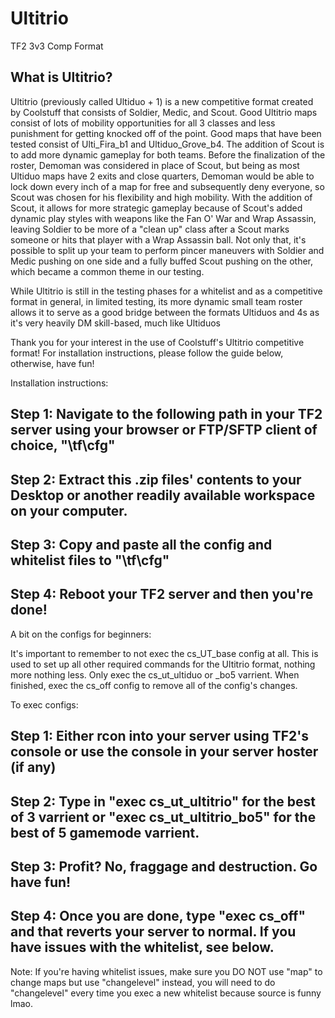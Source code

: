 # Ultitrio
TF2 3v3 Comp Format

What is Ultitrio?
---
Ultitrio (previously called Ultiduo + 1) is a new competitive format created by Coolstuff that consists of Soldier, Medic, and Scout. Good Ultitrio maps consist of lots of mobility opportunities for all 3 classes and less punishment for getting knocked off of the point. Good maps that have been tested consist of Ulti_Fira_b1 and Ultiduo_Grove_b4. The addition of Scout is to add more dynamic gameplay for both teams. Before the finalization of the roster, Demoman was considered in place of Scout, but being as most Ultiduo maps have 2 exits and close quarters, Demoman would be able to lock down every inch of a map for free and subsequently deny everyone, so Scout was chosen for his flexibility and high mobility. With the addition of Scout, it allows for more strategic gameplay because of Scout's added dynamic play styles with weapons like the Fan O' War and Wrap Assassin, leaving Soldier to be more of a "clean up" class after a Scout marks someone or hits that player with a Wrap Assassin ball. Not only that, it's possible to split up your team to perform pincer maneuvers with Soldier and Medic pushing on one side and a fully buffed Scout pushing on the other, which became a common theme in our testing.

While Ultitrio is still in the testing phases for a whitelist and as a competitive format in general, in limited testing, its more dynamic small team roster allows it to serve as a good bridge between the formats Ultiduos and 4s as it's very heavily DM skill-based, much like Ultiduos 



Thank you for your interest in the use of Coolstuff's Ultitrio competitive format!
For installation instructions, please follow the guide below, otherwise, have fun!

Installation instructions:

Step 1: Navigate to the following path in your TF2 server using your browser or FTP/SFTP client of choice, "\tf\cfg"
---
Step 2: Extract this .zip files' contents to your Desktop or another readily available workspace on your computer.
---
Step 3: Copy and paste all the config and whitelist files to "\tf\cfg"
---
Step 4: Reboot your TF2 server and then you're done!
---
A bit on the configs for beginners:

It's important to remember to not exec the cs_UT_base config at all. This is used to set up all other required commands for the Ultitrio format, nothing more nothing less. Only exec the cs_ut_ultiduo or _bo5 varrient. When finished, exec the cs_off config to remove all of the config's changes.

To exec configs:

Step 1: Either rcon into your server using TF2's console or use the console in your server hoster (if any)
---
Step 2: Type in "exec cs_ut_ultitrio" for the best of 3 varrient or "exec cs_ut_ultitrio_bo5" for the best of 5 gamemode varrient.
---
Step 3: Profit? No, fraggage and destruction. Go have fun!
---
Step 4: Once you are done, type "exec cs_off" and that reverts your server to normal. If you have issues with the whitelist, see below.
---
Note: If you're having whitelist issues, make sure you DO NOT use "map" to change maps but use "changelevel" instead, you will need to do "changelevel" every time you exec a new whitelist because source is funny lmao.
